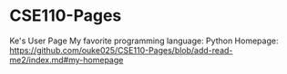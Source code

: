 # CSE110-Pages
Ke's User Page
My favorite programming language: Python
Homepage: https://github.com/ouke025/CSE110-Pages/blob/add-read-me2/index.md#my-homepage